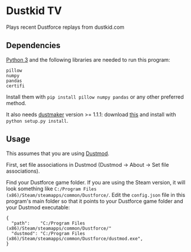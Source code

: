 # Dustkid TV

Plays recent Dustforce replays from dustkid.com


## Dependencies

 [Python 3](https://www.python.org/downloads/) and the following libraries are needed to run this program:

```
pillow
numpy
pandas
certifi
```

Install them with `pip install pillow numpy pandas` or any other preferred method.

It also needs [dustmaker](https://github.com/msg555/dustmaker) version >= 1.1.1: download [this](https://github.com/msg555/dustmaker/archive/refs/heads/main.zip) and install with `python setup.py install`.


## Usage

This assumes that you are using [Dustmod](https://dustmod.com/).

First, set file associations in Dustmod (Dustmod → About → Set file associations).

Find your Dustforce game folder. If you are using the Steam version, it will look something like `C:/Program Files (x86)/Steam/steamapps/common/Dustforce/`. Edit the `config.json` file in this program's main folder so that it points to your Dustforce game folder and your Dustmod executable:

```
{
  "path":    "C:/Program Files (x86)/Steam/steamapps/common/Dustforce/"
  "dustmod": "C:/Program Files (x86)/Steam/steamapps/common/Dustforce/dustmod.exe",
}
```

Alternatively, you can set the `DFPATH` and `DFEXE` environmental variables.

Run `main.py` to launch Dustkid TV.


## Self-contained executable

Optionally, `build.py` uses `pyinstaller` to create a standalone executable, which can be used on systems where Python and the libraries listed above are not available.

To use the standalone executable, put the path to your Dustforce game folder and Dustmod executable in `config.json` as explained above, and run `main.exe`.


## Notes

Dustkid Daily replays will be played incorrectly if you have not downloaded/played today's daily. Access Dustkid Daily in the Dustmod Community Nexus to fix them.

This program caches custom map files and replay files. It is safe to delete the contents of the `dfreplays` and `dflevels` folders.


## Thanks

Thanks to Msg and Joel for sharing ideas / dustbot code.  
Thanks to Jdude for patiently listening to a boring analysis of player trajectories.  
Thanks to Skyhawk for help with Tkinter.  
Wallpaper by @tashizuna
